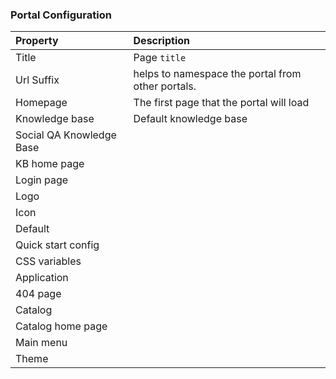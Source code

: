 ### Portal Configuration

| Property | Description |
| :------ | :----------- |
| Title   | Page `title` |
| Url Suffix | helps to namespace the portal from other portals. |
| Homepage    | The first page that the portal will load |
| Knowledge base | Default knowledge base |
| Social QA Knowledge Base| |
| KB home page | |
| Login page| |
| Logo | |
| Icon| |
| Default | |
| Quick start config | |
| CSS variables | |
| Application| |
| 404 page| |
| Catalog| |
| Catalog home page | |
| Main menu | |
| Theme| |
